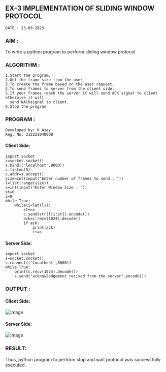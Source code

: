 ## EX-3 IMPLEMENTATION OF SLIDING WINDOW PROTOCOL
```
DATE : 23-03-2023
```
### AIM :
To write a python program to perform sliding window protocol.
### ALGORITHM :
```
1.Start the program.
2.Get the frame size from the user
3.To create the frame based on the user request.
4.To send frames to server from the client side.
5.If your frames reach the server it will send ACK signal to client otherwise it will 
  send NACKsignal to client.
6.Stop the program
```
### PROGRAM :
```
Developed by: K Ajay
Reg. No: 212221040008
```
#### Client Side:
```
import socket
s=socket.socket()
s.bind(('localhost',8000))
s.listen(5)
c,addr=s.accept()
size=int(input("Enter number of frames to send : "))
l=list(range(size))
s=int(input("Enter Window Size : "))
st=0
i=0
while True:
    while(i<len(l)):
        st+=s
        c.send(str(l[i:st]).encode())
        ack=c.recv(1024).decode()
        if ack:
            print(ack)
            i+=s
```
#### Server Side:
```
import socket
s=socket.socket()
s.connect(('localhost',8000))
while True:
    print(s.recv(1024).decode())
    s.send("acknowledgement recived from the server".encode())
```
### OUTPUT :
#### Client Side:
![image](https://github.com/Pavan-Gv/EX-3/assets/94827772/d19669fc-ae54-480a-8d17-194dabd529e8)


#### Server Side:
![image](https://github.com/Pavan-Gv/EX-3/assets/94827772/80a65f3e-021b-44d4-af2e-a6ddbfebc3ed)

### RESULT:
Thus, python program to perform stop and wait protocol was successfully executed.
